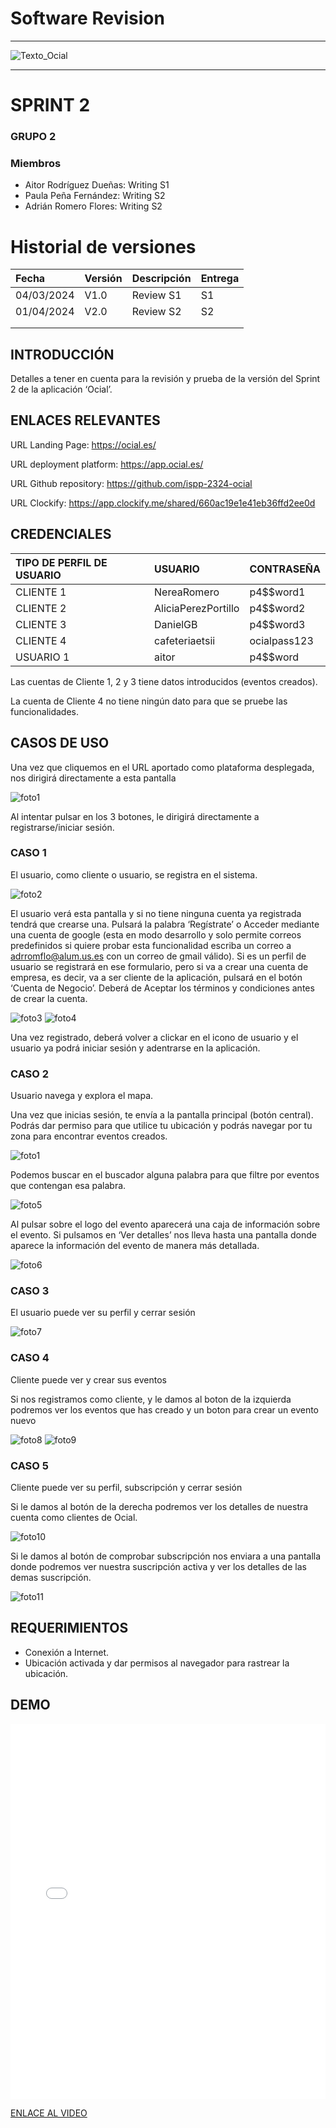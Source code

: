 ﻿# Software Revision
---

<MDXLayout>
  <img src="https://github.com/ispp-2324-ocial/KB/blob/main/assets/Texto_Ocial.png?raw=true" alt="Texto_Ocial" className="img-centered img-custom-height" />
</MDXLayout>

---

# SPRINT 2


### GRUPO 2

### Miembros

- Aitor Rodríguez Dueñas: Writing S1
- Paula Peña Fernández: Writing S2
- Adrián Romero Flores: Writing S2


# **Historial de versiones**

|Fecha|Versión|Descripción |Entrega|
| :- | :- | :- | :- |
|04/03/2024|V1.0|Review S1|S1|
|01/04/2024|V2.0|Review S2|S2|
|||||
|||||


## INTRODUCCIÓN

Detalles a tener en cuenta para la revisión y prueba de la versión del Sprint 2 de la aplicación ‘Ocial’.

## ENLACES RELEVANTES

URL Landing Page: <https://ocial.es/> 

URL deployment platform: <https://app.ocial.es/> 

URL Github repository: <https://github.com/ispp-2324-ocial> 

URL Clockify: <https://app.clockify.me/shared/660ac19e1e41eb36ffd2ee0d> 

## CREDENCIALES

|TIPO DE PERFIL DE USUARIO|USUARIO|CONTRASEÑA|
| :- | :- | :- |
|CLIENTE 1|NereaRomero|p4$$word1|
|CLIENTE 2|AliciaPerezPortillo|p4$$word2|
|CLIENTE 3|DanielGB|p4$$word3|
|CLIENTE 4|cafeteriaetsii|ocialpass123|
|USUARIO 1|aitor|p4$$word|

Las cuentas de Cliente 1, 2 y 3 tiene datos introducidos (eventos creados).

La cuenta de Cliente 4 no tiene ningún dato para que se pruebe las funcionalidades.

## CASOS DE USO
Una vez que cliquemos en el URL aportado como plataforma desplegada, nos dirigirá directamente a esta pantalla

![foto1](../../../static/img/land.png)

Al intentar pulsar en los 3 botones, le dirigirá directamente a registrarse/iniciar sesión.
### CASO 1
El usuario, como cliente o usuario, se registra en el sistema. 

![foto2](../../../static/img/login.png)

El usuario verá esta pantalla y si no tiene ninguna cuenta ya registrada tendrá que crearse una. Pulsará la palabra ‘Regístrate’ o Acceder mediante una cuenta de google (esta en modo desarrollo y solo permite correos predefinidos si quiere probar esta funcionalidad escriba un correo a adrromflo@alum.us.es con un correo de gmail válido). Si es un perfil de usuario se registrará en ese formulario, pero si va a crear una cuenta de empresa, es decir, va a ser cliente de la aplicación, pulsará en el botón ‘Cuenta de Negocio’. Deberá de Aceptar los términos y condiciones antes de crear la cuenta.

![foto3](../../../static/img/registeruser.png)
![foto4](../../../static/img/registerclient.png)


Una vez registrado, deberá volver a clickar en el icono de usuario y el usuario ya podrá iniciar sesión y adentrarse en la aplicación.

### CASO 2

Usuario navega y explora el mapa.

Una vez que inicias sesión, te envía a la pantalla principal (botón central). Podrás dar permiso para que utilice tu ubicación y podrás navegar por tu zona para encontrar eventos creados.

![foto1](../../../static/img/land.png)

Podemos buscar en el buscador alguna palabra para que filtre por eventos que contengan esa palabra.

![foto5](../../../static/img/buscar.png)

Al pulsar sobre el logo del evento aparecerá una caja de información sobre el evento. Si pulsamos en ‘Ver detalles’ nos lleva hasta una pantalla donde aparece la información del evento de manera más detallada.

![foto6](../../../static/img/detailsevento.png)

###
### CASO 3
El usuario puede ver su perfil y cerrar sesión

![foto7](../../../static/img/userlogout.png)


### CASO 4
Cliente puede ver y crear sus eventos

Si nos registramos como cliente, y le damos al boton de la izquierda podremos ver los eventos que has creado y un boton para crear un evento nuevo

![foto8](../../../static/img/detailsclient.png)
![foto9](../../../static/img/createevent.png)

### CASO 5
Cliente puede ver su perfil, subscripción y cerrar sesión

Si le damos al botón de la derecha podremos ver los detalles de nuestra cuenta como clientes de Ocial.

![foto10](../../../static/img/dataclient.png)

Si le damos al botón de comprobar subscripción nos enviara a una pantalla donde podremos ver nuestra suscripción activa y ver los detalles de las demas suscripción.

![foto11](../../../static/img/subs.png)


## REQUERIMIENTOS
- Conexión a Internet.
- Ubicación activada y dar permisos al navegador para rastrear la ubicación.

## DEMO

<MDXLayout>
  <embed src="/assets/files/OcialDemo2-65d7ec431b32e0d8eca14a0a41f360f7.mp4" type="video/mp4" width="100%" height="600px" />
</MDXLayout>


[ENLACE AL VIDEO](../../static/videos/OcialDemo2.mp4)